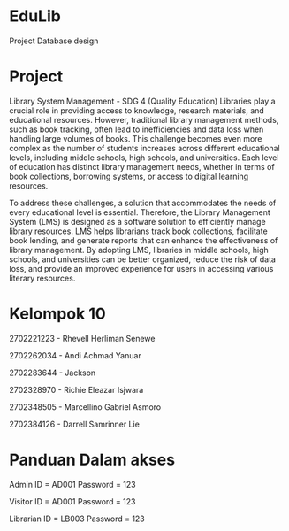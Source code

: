 # EduLib
Project Database design




# Project
Library System Management - SDG 4 (Quality Education)
Libraries play a crucial role in providing access to knowledge, research materials, and educational resources. However, traditional library management methods, such as book tracking, often lead to inefficiencies and data loss when handling large volumes of books. This challenge becomes even more complex as the number of students increases across different educational levels, including middle schools, high schools, and universities. Each level of education has distinct library management needs, whether in terms of book collections, borrowing systems, or access to digital learning resources.

To address these challenges, a solution that accommodates the needs of every educational level is essential. Therefore, the Library Management System (LMS) is designed as a software solution to efficiently manage library resources. LMS helps librarians track book collections, facilitate book lending, and generate reports that can enhance the effectiveness of library management. By adopting LMS, libraries in middle schools, high schools, and universities can be better organized, reduce the risk of data loss, and provide an improved experience for users in accessing various literary resources.



# Kelompok 10


2702221223 - Rhevell Herliman Senewe

2702262034 - Andi Achmad Yanuar

2702283644 - Jackson

2702328970 - Richie Eleazar Isjwara

2702348505 - Marcellino Gabriel Asmoro

2702384126 - Darrell Samrinner Lie




# Panduan Dalam akses


Admin
ID = AD001
Password  =  123

Visitor
ID = AD001
Password  =  123


Librarian
ID  = LB003
Password  =  123
